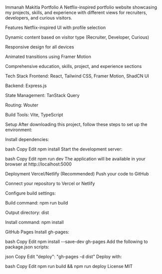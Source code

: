 Immanah Makitla Portfolio
A Netflix-inspired portfolio website showcasing my projects, skills, and experience with different views for recruiters, developers, and curious visitors.

Features
Netflix-inspired UI with profile selection

Dynamic content based on visitor type (Recruiter, Developer, Curious)

Responsive design for all devices

Animated transitions using Framer Motion

Comprehensive education, skills, project, and experience sections

Tech Stack
Frontend: React, Tailwind CSS, Framer Motion, ShadCN UI

Backend: Express.js

State Management: TanStack Query

Routing: Wouter

Build Tools: Vite, TypeScript

Setup
After downloading this project, follow these steps to set up the environment:

Install dependencies:

bash
Copy
Edit
npm install
Start the development server:

bash
Copy
Edit
npm run dev
The application will be available in your browser at http://localhost:5000

Deployment
Vercel/Netlify (Recommended)
Push your code to GitHub

Connect your repository to Vercel or Netlify

Configure build settings:

Build command: npm run build

Output directory: dist

Install command: npm install

GitHub Pages
Install gh-pages:

bash
Copy
Edit
npm install --save-dev gh-pages
Add the following to package.json scripts:

json
Copy
Edit
"deploy": "gh-pages -d dist"
Deploy with:

bash
Copy
Edit
npm run build && npm run deploy
License
MIT
